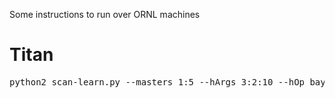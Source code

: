 Some instructions to run over ORNL machines

# Titan

<pre>
python2 scan-learn.py --masters 1:5 --hArgs 3:2:10 --hOp bayesian --force --model cifar10
</pre>
